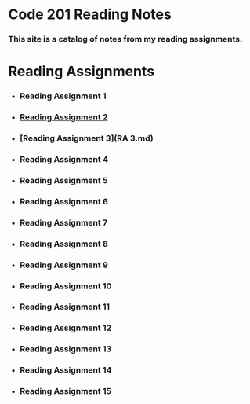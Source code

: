 # Code 201 Reading Notes
### This site is a catalog of notes from my reading assignments.

# Reading Assignments

* ### Reading Assignment 1

* ### [Reading Assignment 2](class-02.md)

* ### [Reading Assignment 3](RA 3.md)

* ### Reading Assignment 4

* ### Reading Assignment 5

* ### Reading Assignment 6

* ### Reading Assignment 7

* ### Reading Assignment 8

* ### Reading Assignment 9

* ### Reading Assignment 10

* ### Reading Assignment 11

* ### Reading Assignment 12

* ### Reading Assignment 13

* ### Reading Assignment 14

* ### Reading Assignment 15


